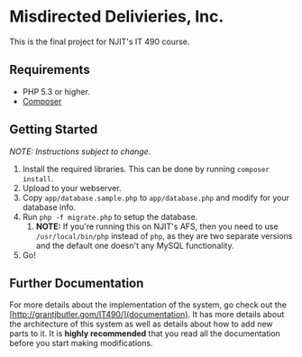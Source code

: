 # Misdirected Delivieries, Inc.

This is the final project for NJIT's IT 490 course.

## Requirements

- PHP 5.3 or higher.
- [Composer](http://getcomposer.org/)

## Getting Started

*NOTE: Instructions subject to change.*

1. Install the required libraries. This can be done by running `composer install`.
2. Upload to your webserver.
3. Copy `app/database.sample.php` to `app/database.php` and modify for your database info.
4. Run `php -f migrate.php` to setup the database.
	1. **NOTE:** If you're running this on NJIT's AFS, then you need to use `/usr/local/bin/php` instead of `php`, as they are two separate versions and the default one doesn't any MySQL functionality.
5. Go!

## Further Documentation

For more details about the implementation of the system, go check out the [http://grantjbutler.gom/IT490/](documentation). It has more details about the architecture of this system as well as details about how to add new parts to it. It is **highly recommended** that you read all the documentation before you start making modifications.
